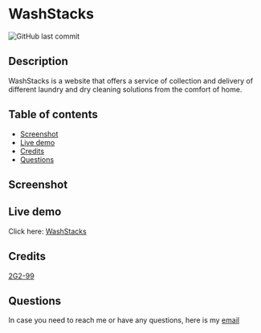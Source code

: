 # WashStacks

![GitHub last commit](https://img.shields.io/github/last-commit/2G2-99/washstacks)

## Description

WashStacks is a website that offers a service of collection and delivery of
different laundry and dry cleaning solutions from the comfort of home.

## Table of contents

- [Screenshot](#screenshot)
- [Live demo](#live-demo)
- [Credits](#credits)
- [Questions](#questions)

## Screenshot

## Live demo

Click here: [WashStacks](https://washstacks.vercel.app/)

## Credits

[2G2-99](https://github.com/2G2-99)

## Questions

In case you need to reach me or have any questions, here is my
[email](mailto:sagos0919@gmail.com)

